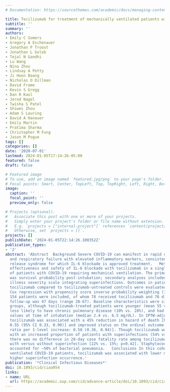 ```yaml
---
# Documentation: https://sourcethemes.com/academic/docs/managing-content/

title: Tocilizumab for treatment of mechanically ventilated patients with COVID-19
subtitle: ''
summary: ''
authors:
- Emily C Somers
- Gregory A Eschenauer
- Jonathan P Troost
- Jonathan L Golob
- Tejal N Gandhi
- Lu Wang
- Nina Zhou
- Lindsay A Petty
- Ji Hoon Baang
- Nicholas O Dillman
- David Frame
- Kevin S Gregg
- Dan R Kaul
- Jerod Nagel
- Twisha S Patel
- Shiwei Zhou
- Adam S Lauring
- David A Hanauer
- Emily Martin
- Pratima Sharma
- Christopher M Fung
- Jason M Pogue
tags: []
categories: []
date: '2020-07-01'
lastmod: 2024-01-05T17:14:26-05:00
featured: false
draft: false

# Featured image
# To use, add an image named `featured.jpg/png` to your page's folder.
# Focal points: Smart, Center, TopLeft, Top, TopRight, Left, Right, BottomLeft, Bottom, BottomRight.
image:
  caption: ''
  focal_point: ''
  preview_only: false

# Projects (optional).
#   Associate this post with one or more of your projects.
#   Simply enter your project's folder or file name without extension.
#   E.g. `projects = ["internal-project"]` references `content/project/deep-learning/index.md`.
#   Otherwise, set `projects = []`.
projects: []
publishDate: '2024-01-05T22:14:26.100352Z'
publication_types:
- '2'
abstract: 'Abstract  Background Severe COVID-19 can manifest in rapid decompensation
  and respiratory failure with elevated inflammatory markers, consistent with cytokine
  release syndrome for which IL-6 blockade is approved treatment.   Methods We assessed
  effectiveness and safety of IL-6 blockade with tocilizumab in a single-center cohort
  of patients with COVID-19 requiring mechanical ventilation. The primary endpoint
  was survival probability post-intubation; secondary analyses included an ordinal
  illness severity scale integrating superinfections. Outcomes in patients who received
  tocilizumab compared to tocilizumab-untreated controls were evaluated using multivariable
  Cox regression with propensity score inverse probability weighting (IPTW).   Results
  154 patients were included, of whom 78 received tocilizumab and 76 did not. Median
  follow-up was 47 days (range 28-67). Baseline characteristics were similar between
  groups, although tocilizumab-treated patients were younger (mean 55 vs. 60 years),
  less likely to have chronic pulmonary disease (10% vs. 28%), and had lower D-dimer
  values at time of intubation (median 2.4 vs. 6.5 mg/dL). In IPTW-adjusted models,
  tocilizumab was associated with a 45% reduction in hazard of death [hazard ratio
  0.55 (95% CI 0.33, 0.90)] and improved status on the ordinal outcome scale [odds
  ratio per 1-level increase: 0.58 (0.36, 0.94)]. Though tocilizumab was associated
  with an increased proportion of patients with superinfections (54% vs. 26%; p&lt;0.001),
  there was no difference in 28-day case fatality rate among tocilizumab-treated patients
  with versus without superinfection [22% vs. 15%; p=0.42]. Staphylococcus aureus
  accounted for ~50% of bacterial pneumonia.   Conclusions In this cohort of mechanically
  ventilated COVID-19 patients, tocilizumab was associated with lower mortality despite
  higher superinfection occurrence.'
publication: '*Clinical Infectious Diseases*'
doi: 10.1093/cid/ciaa954
links:
- name: URL
  url: https://academic.oup.com/cid/advance-article/doi/10.1093/cid/ciaa954/5870306
---
```

